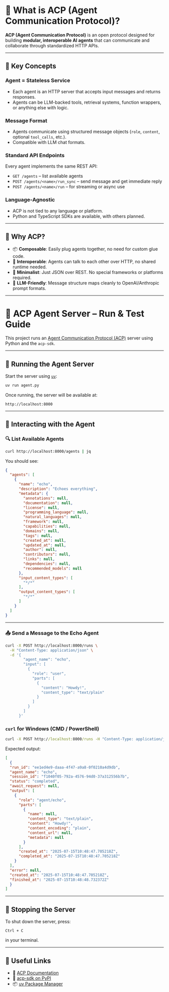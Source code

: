 # 🧠 What is ACP (Agent Communication Protocol)?

**ACP (Agent Communication Protocol)** is an open protocol designed for building **modular, interoperable AI agents** that can communicate and collaborate through standardized HTTP APIs.

---

## 🚀 Key Concepts

### Agent = Stateless Service

- Each agent is an HTTP server that accepts input messages and returns responses.
- Agents can be LLM-backed tools, retrieval systems, function wrappers, or anything else with logic.

### Message Format

- Agents communicate using structured message objects (`role`, `content`, optional `tool_calls`, etc.).
- Compatible with LLM chat formats.

### Standard API Endpoints

Every agent implements the same REST API:

- `GET /agents` – list available agents  
- `POST /agents/<name>/run_sync` – send message and get immediate reply  
- `POST /agents/<name>/run` – for streaming or async use  

### Language-Agnostic

- ACP is not tied to any language or platform.
- Python and TypeScript SDKs are available, with others planned.

---

## 🧩 Why ACP?

- 📦 **Composable**: Easily plug agents together, no need for custom glue code.
- 🔄 **Interoperable**: Agents can talk to each other over HTTP, no shared runtime needed.
- 📐 **Minimalist**: Just JSON over REST. No special frameworks or platforms required.
- 💬 **LLM-Friendly**: Message structure maps cleanly to OpenAI/Anthropic prompt formats.

---

# 🧠 ACP Agent Server – Run & Test Guide

This project runs an [Agent Communication Protocol (ACP)](https://agentcommunicationprotocol.dev) server using Python and the `acp-sdk`.

---

## 🚀 Running the Agent Server

Start the server using [`uv`](https://github.com/astral-sh/uv):

```bash
uv run agent.py
```

Once running, the server will be available at:

```
http://localhost:8000
```

---

## 🧪 Interacting with the Agent

### 🔍 List Available Agents

```bash
curl http://localhost:8000/agents | jq
```

You should see:

```json
{
  "agents": [
    {
      "name": "echo",
      "description": "Echoes everything",
      "metadata": {
        "annotations": null,
        "documentation": null,
        "license": null,
        "programming_language": null,
        "natural_languages": null,
        "framework": null,
        "capabilities": null,
        "domains": null,
        "tags": null,
        "created_at": null,
        "updated_at": null,
        "author": null,
        "contributors": null,
        "links": null,
        "dependencies": null,
        "recommended_models": null
      },
      "input_content_types": [
        "*/*"
      ],
      "output_content_types": [
        "*/*"
      ]
    }
  ]
}
```

---

### 📤 Send a Message to the Echo Agent

```bash
curl -X POST http://localhost:8000/runs \
  -H "Content-Type: application/json" \
  -d '{
        "agent_name": "echo",
        "input": [
          {
            "role": "user",
            "parts": [
              {
                "content": "Howdy!",
                "content_type": "text/plain"
              }
            ]
          }
        ]
      }'
```
### `curl` for Windows (CMD / PowerShell)

```cmd
curl -X POST http://localhost:8000/runs -H "Content-Type: application/json" --data-raw "{\"agent_name\": \"echo\", \"input\": [{\"role\": \"user\", \"parts\": [{\"content\": \"Howdy!\", \"content_type\": \"text/plain\"}]}]}" | jq
```

Expected output:

```json
[
  {
  "run_id": "ee1ed4e9-daaa-4f47-a9a8-0f0210a4d9db",
  "agent_name": "echo",
  "session_id": "f1040f05-792a-4576-94d0-37a312556b7b",
  "status": "completed",
  "await_request": null,
  "output": [
    {
      "role": "agent/echo",
      "parts": [
        {
          "name": null,
          "content_type": "text/plain",
          "content": "Howdy!",
          "content_encoding": "plain",
          "content_url": null,
          "metadata": null
        }
      ],
      "created_at": "2025-07-15T10:48:47.705218Z",
      "completed_at": "2025-07-15T10:48:47.705218Z"
    }
  ],
  "error": null,
  "created_at": "2025-07-15T10:48:47.705218Z",
  "finished_at": "2025-07-15T10:48:48.732372Z"
  }
]
```

---

## 🛑 Stopping the Server

To shut down the server, press:

```
Ctrl + C
```

in your terminal.

---

## 📎 Useful Links
- 🔗 [ACP Documentation](https://agentcommunicationprotocol.dev/introduction/quickstart)
- 🧰 [acp-sdk on PyPI](https://pypi.org/project/acp-sdk/)
- 📦 [uv Package Manager](https://github.com/astral-sh/uv)